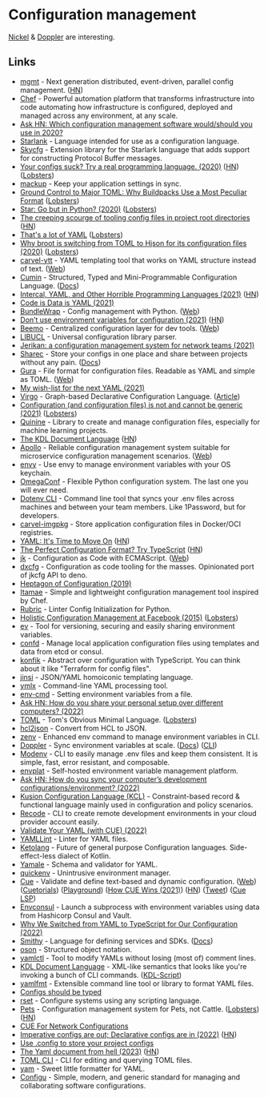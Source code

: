 # Configuration management

[Nickel](https://github.com/tweag/nickel) & [Doppler](https://www.doppler.com/) are interesting.

## Links

- [mgmt](https://github.com/purpleidea/mgmt) - Next generation distributed, event-driven, parallel config management. ([HN](https://news.ycombinator.com/item?id=25359845))
- [Chef](https://github.com/chef/chef) - Powerful automation platform that transforms infrastructure into code automating how infrastructure is configured, deployed and managed across any environment, at any scale.
- [Ask HN: Which configuration management software would/should you use in 2020?](https://news.ycombinator.com/item?id=22575007)
- [Starlank](https://github.com/bazelbuild/starlark) - Language intended for use as a configuration language.
- [Skycfg](https://github.com/stripe/skycfg) - Extension library for the Starlark language that adds support for constructing Protocol Buffer messages.
- [Your configs suck? Try a real programming language. (2020)](https://beepb00p.xyz/configs-suck.html) ([HN](https://news.ycombinator.com/item?id=22787332)) ([Lobsters](https://lobste.rs/s/qyhvhc/your_configs_suck_try_real_programming))
- [mackup](https://github.com/lra/mackup) - Keep your application settings in sync.
- [Ground Control to Major TOML: Why Buildpacks Use a Most Peculiar Format](https://blog.heroku.com/why-buildpacks-use-toml) ([Lobsters](https://lobste.rs/s/fik5bk/ground_control_major_toml_why_buildpacks))
- [Star: Go but in Python? (2020)](https://maxmcd.com/posts/star/) ([Lobsters](https://lobste.rs/s/l9kyzm/star_go_python))
- [The creeping scourge of tooling config files in project root directories](https://github.com/nodejs/tooling/issues/79) ([HN](https://news.ycombinator.com/item?id=24066748))
- [That's a lot of YAML](https://noyaml.com/) ([Lobsters](https://lobste.rs/s/6oxpe3/s_lot_yaml))
- [Why broot is switching from TOML to Hjson for its configuration files (2020)](https://dystroy.org/blog/hjson-in-broot/) ([Lobsters](https://lobste.rs/s/dn91bz/why_broot_is_switching_from_toml_hjson_for))
- [carvel-ytt](https://github.com/vmware-tanzu/carvel-ytt) - YAML templating tool that works on YAML structure instead of text. ([Web](https://carvel.dev/ytt/))
- [Cumin](https://github.com/cympfh/cumin) - Structured, Typed and Mini-Programmable Configuration Language. ([Docs](https://cympfh.cc/cumin/))
- [Intercal, YAML, and Other Horrible Programming Languages (2021)](https://blog.earthly.dev/intercal-yaml-and-other-horrible-programming-languages/) ([HN](https://news.ycombinator.com/item?id=26271582))
- [Code is Data is YAML (2021)](https://buttondown.email/hillelwayne/archive/code-is-data-is-yaml/)
- [BundleWrap](https://github.com/bundlewrap/bundlewrap) - Config management with Python. ([Web](https://bundlewrap.org/))
- [Don’t use environment variables for configuration (2021)](https://nibblestew.blogspot.com/2021/03/never-use-environment-variables-for.html) ([HN](https://news.ycombinator.com/item?id=26656952))
- [Beemo](https://github.com/beemojs/beemo) - Centralized configuration layer for dev tools. ([Web](https://beemo.dev/))
- [LIBUCL](https://github.com/vstakhov/libucl) - Universal configuration library parser.
- [Jerikan: a configuration management system for network teams (2021)](https://vincent.bernat.ch/en/blog/2021-network-jerikan-ansible)
- [Sharec](https://github.com/lamartire/sharec) - Store your configs in one place and share between projects without any pain. ([Docs](https://sharec.js.org/))
- [Gura](https://github.com/gura-conf/gura) - File format for configuration files. Readable as YAML and simple as TOML. ([Web](https://gura.netlify.app/))
- [My wish-list for the next YAML (2021)](https://drewdevault.com/2021/07/28/The-next-YAML.html)
- [Virgo](https://github.com/r2d4/virgo) - Graph-based Declarative Configuration Language. ([Article](https://matt-rickard.com/virgo-lang/))
- [Configuration (and configuration files) is not and cannot be generic (2021)](https://utcc.utoronto.ca/~cks/space/blog/programming/ConfigurationIsNotGeneric) ([Lobsters](https://lobste.rs/s/v8iqgb/configuration_configuration_files_is))
- [Quinine](https://github.com/krandiash/quinine) - Library to create and manage configuration files, especially for machine learning projects.
- [The KDL Document Language](https://kdl.dev/) ([HN](https://news.ycombinator.com/item?id=28510031))
- [Apollo](https://github.com/apolloconfig/apollo) - Reliable configuration management system suitable for microservice configuration management scenarios. ([Web](https://www.apolloconfig.com/#/))
- [envy](https://github.com/matt4biz/envy) - Use envy to manage environment variables with your OS keychain.
- [OmegaConf](https://github.com/omry/omegaconf) - Flexible Python configuration system. The last one you will ever need.
- [Dotenv CLI](https://github.com/dotenv-org/cli) - Command line tool that syncs your .env files across machines and between your team members. Like 1Password, but for developers.
- [carvel-imgpkg](https://github.com/vmware-tanzu/carvel-imgpkg) - Store application configuration files in Docker/OCI registries.
- [YAML: It's Time to Move On](https://nestedtext.org/en/latest/alternatives.html#yaml) ([HN](https://news.ycombinator.com/item?id=29220320))
- [The Perfect Configuration Format? Try TypeScript](https://reflect.run/articles/typescript-the-perfect-file-format/) ([HN](https://news.ycombinator.com/item?id=29254679))
- [jk](https://github.com/jkcfg/jk) - Configuration as Code with ECMAScript. ([Web](https://jkcfg.github.io/#/))
- [dxcfg](https://github.com/dxcfg/dxcfg) - Configuration as code tooling for the masses. Opinionated port of jkcfg API to deno.
- [Heptagon of Configuration (2019)](https://matt-rickard.com/heptagon-of-configuration/?s=09)
- [Itamae](https://github.com/itamae-kitchen/itamae) - Simple and lightweight configuration management tool inspired by Chef.
- [Rubric](https://github.com/rednafi/rubric) - Linter Config Initialization for Python.
- [Holistic Configuration Management at Facebook (2015)](https://research.facebook.com/publications/holistic-configuration-management-at-facebook/) ([Lobsters](https://lobste.rs/s/656c5t/holistic_configuration_management_at))
- [ev](https://github.com/henrycunh/ev) - Tool for versioning, securing and easily sharing environment variables.
- [confd](https://github.com/kelseyhightower/confd) - Manage local application configuration files using templates and data from etcd or consul.
- [konfik](https://github.com/konfik/konfik) - Abstract over configuration with TypeScript. You can think about it like "Terraform for config files".
- [jinsi](https://github.com/scravy/jinsi) - JSON/YAML homoiconic templating language.
- [ymlx](https://github.com/matthewadams/ymlx) - Command-line YAML processing tool.
- [env-cmd](https://github.com/toddbluhm/env-cmd) - Setting environment variables from a file.
- [Ask HN: How do you share your personal setup over different computers? (2022)](https://news.ycombinator.com/item?id=30723738)
- [TOML](https://toml.io/en/) - Tom's Obvious Minimal Language. ([Lobsters](https://lobste.rs/s/mkcjiz/toml_tom_s_obvious_minimal_language))
- [hcl2json](https://github.com/tmccombs/hcl2json) - Convert from HCL to JSON.
- [zenv](https://github.com/m-mizutani/zenv) - Enhanced env command to manage environment variables in CLI.
- [Doppler](https://www.doppler.com/) - Sync environment variables at scale. ([Docs](https://docs.doppler.com/docs)) ([CLI](https://github.com/DopplerHQ/cli))
- [Modenv](https://github.com/kurtbuilds/modenv) - CLI to easily manage .env files and keep them consistent. It is simple, fast, error resistant, and composable.
- [envplat](https://github.com/envplat/envplat) - Self-hosted environment variable management platform.
- [Ask HN: How do you sync your computer’s development configurations/environment? (2022)](https://news.ycombinator.com/item?id=31517668)
- [Kusion Configuration Language (KCL)](https://github.com/KusionStack/KCLVM) - Constraint-based record & functional language mainly used in configuration and policy scenarios.
- [Recode](https://github.com/recode-sh/cli) - CLI to create remote development environments in your cloud provider account easily.
- [Validate Your YAML (with CUE) (2022)](https://earthly.dev/blog/yaml-validate-and-lint-cue-lang/)
- [YAMLLint](https://github.com/adrienverge/yamllint) - Linter for YAML files.
- [Ketolang](https://github.com/pushtorefresh/ketolang) - Future of general purpose Сonfiguration languages. Side-effect-less dialect of Kotlin.
- [Yamale](https://github.com/23andMe/Yamale) - Schema and validator for YAML.
- [quickenv](https://github.com/untitaker/quickenv) - Unintrusive environment manager.
- [Cue](https://github.com/cue-lang/cue) - Validate and define text-based and dynamic configuration. ([Web](https://cuelang.org/)) ([Cuetorials](https://cuetorials.com/)) ([Playground](https://cuelang.org/play/)) ([How CUE Wins (2021)](https://blog.cedriccharly.com/post/20210523-how-cue-wins/)) ([HN](https://news.ycombinator.com/item?id=28915655)) ([Tweet](https://twitter.com/mattklein123/status/1508945951192363008)) ([Cue LSP](https://github.com/dagger/cuelsp))
- [Envconsul](https://github.com/hashicorp/envconsul) - Launch a subprocess with environment variables using data from Hashicorp Consul and Vault.
- [Why We Switched from YAML to TypeScript for Our Configuration (2022)](https://stellate.co/blog/moving-from-yaml-to-typescript)
- [Smithy](https://github.com/awslabs/smithy) - Language for defining services and SDKs. ([Docs](https://awslabs.github.io/smithy/2.0/index.html))
- [oson](https://github.com/KnorpelSenf/oson) - Structured object notation.
- [yamlctl](https://github.com/AkihiroSuda/yamlctl) - Tool to modify YAMLs without losing (most of) comment lines.
- [KDL Document Language](https://kdl.dev/) - XML-like semantics that looks like you're invoking a bunch of CLI commands. ([KDL-Script](https://github.com/Gankra/kdl-script))
- [yamlfmt](https://github.com/google/yamlfmt) - Extensible command line tool or library to format YAML files.
- [Configs should be typed](https://twitter.com/satnam6502/status/1586398234326446080)
- [rset](https://scriptedconfiguration.org/) - Configure systems using any scripting language.
- [Pets](https://github.com/ema/pets) - Configuration management system for Pets, not Cattle. ([Lobsters](https://lobste.rs/s/jc2oru/configuration_management_system_for)) ([HN](https://news.ycombinator.com/item?id=33414338))
- [CUE For Network Configurations](https://github.com/networkop/cue-networking)
- [Imperative configs are out; Declarative configs are in (2022)](https://www.prodvana.io/blog/declarative-configs) ([HN](https://news.ycombinator.com/item?id=33535807))
- [Use .config to store your project configs](https://github.com/dot-config/dot-config.github.io)
- [The Yaml document from hell (2023)](https://ruudvanasseldonk.com/2023/01/11/the-yaml-document-from-hell) ([HN](https://news.ycombinator.com/item?id=34351503))
- [TOML CLI](https://github.com/gnprice/toml-cli) - CLI for editing and querying TOML files.
- [yam](https://github.com/chainguard-dev/yam) - Sweet little formatter for YAML.
- [Configu](https://github.com/configu/configu) - Simple, modern, and generic standard for managing and collaborating software configurations.
